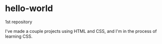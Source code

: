 # hello-world

1st repository

I've made a couple projects using HTML and CSS, and I'm in the process of learning CSS.
